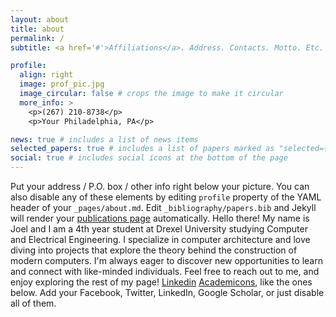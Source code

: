 ```yaml
---
layout: about
title: about
permalink: /
subtitle: <a href='#'>Affiliations</a>. Address. Contacts. Motto. Etc.

profile:
  align: right
  image: prof_pic.jpg
  image_circular: false # crops the image to make it circular
  more_info: >
    <p>(267) 210-8738</p>
    <p>Your Philadelphia, PA</p>

news: true # includes a list of news items
selected_papers: true # includes a list of papers marked as "selected={true}"
social: true # includes social icons at the bottom of the page
---
```



Put your address / P.O. box / other info right below your picture. You can also disable any of these elements by editing `profile` property of the YAML header of your `_pages/about.md`. Edit `_bibliography/papers.bib` and Jekyll will render your [publications page](/al-folio/publications/) automatically.
Hello there! My name is Joel and I am a 4th year student at Drexel University studying Computer and Electrical Engineering. I specialize in computer architecture and love diving into projects that explore the theory behind the construction of modern computers. I'm always eager to discover new opportunities to learn and connect with like-minded individuals. Feel free to reach out to me, and enjoy exploring the rest of my page!
 [Linkedin](https://www.linkedin.com/in/joel-abraham-a7281b1ba?utm_source=share&utm_campaign=share_via&utm_content=profile&utm_medium=ios_app)
 [Academicons](https://jpswalsh.github.io/academicons/), like the ones below. Add your Facebook, Twitter, LinkedIn, Google Scholar, or just disable all of them.
